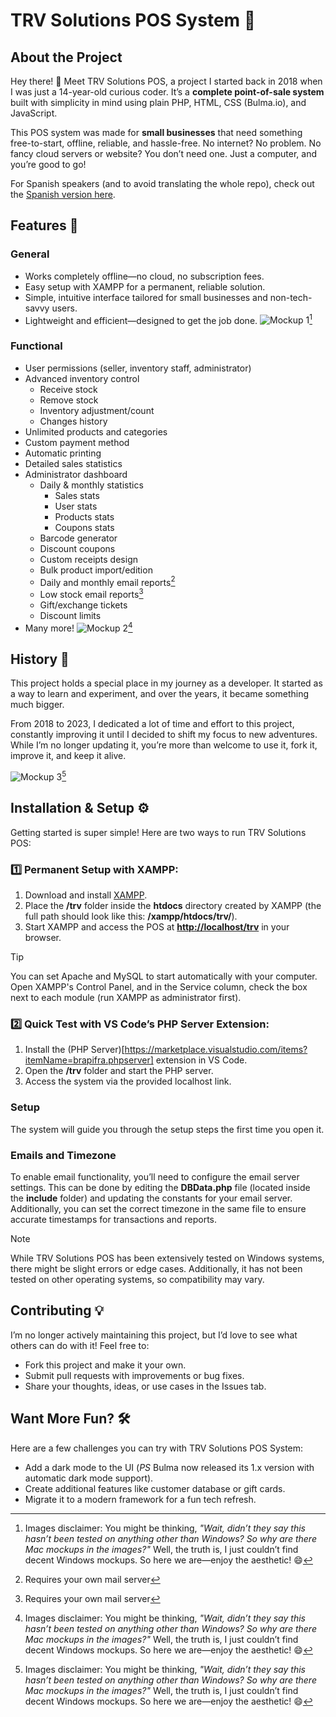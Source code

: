 # TRV Solutions POS System 🎉
## About the Project
Hey there! 👋 Meet TRV Solutions POS, a project I started back in 2018 when I was just a 14-year-old curious coder. It’s a **complete point-of-sale system** built with simplicity in mind using plain PHP, HTML, CSS (Bulma.io), and JavaScript.

This POS system was made for **small businesses** that need something free-to-start, offline, reliable, and hassle-free. No internet? No problem. No fancy cloud servers or website? You don’t need one. Just a computer, and you’re good to go!

For Spanish speakers (and to avoid translating the whole repo), check out the [Spanish version here](https://github.com/trvthomas/POS-es).

## Features 🌟
### General
- Works completely offline—no cloud, no subscription fees.
- Easy setup with XAMPP for a permanent, reliable solution.
- Simple, intuitive interface tailored for small businesses and non-tech-savvy users.
- Lightweight and efficient—designed to get the job done.
![Mockup 1](https://github.com/user-attachments/assets/21f1180f-61a3-4725-8df8-adfdc89b2342)[^2]

### Functional
- User permissions (seller, inventory staff, administrator)
- Advanced inventory control
    - Receive stock
    - Remove stock
    - Inventory adjustment/count
    - Changes history
- Unlimited products and categories
- Custom payment method
- Automatic printing
- Detailed sales statistics
- Administrator dashboard
    - Daily & monthly statistics
        - Sales stats
        - User stats
        - Products stats
        - Coupons stats
    - Barcode generator
    - Discount coupons
    - Custom receipts design
    - Bulk product import/edition
    - Daily and monthly email reports[^1]
    - Low stock email reports[^1]
    - Gift/exchange tickets
    - Discount limits
- Many more!
![Mockup 2](https://github.com/user-attachments/assets/f7b7d59c-1166-4fc2-b318-c3d44cafbc3c)[^2]

## History 📖
This project holds a special place in my journey as a developer. It started as a way to learn and experiment, and over the years, it became something much bigger.

From 2018 to 2023, I dedicated a lot of time and effort to this project, constantly improving it until I decided to shift my focus to new adventures. While I’m no longer updating it, you’re more than welcome to use it, fork it, improve it, and keep it alive.

![Mockup 3](https://github.com/user-attachments/assets/ce089eab-4709-4c75-8842-f3bfc9c97cdf)[^2]

## Installation & Setup ⚙️
Getting started is super simple! Here are two ways to run TRV Solutions POS:

### 1️⃣ Permanent Setup with XAMPP:
1. Download and install [XAMPP](https://www.apachefriends.org/download.html).
2. Place the **/trv** folder inside the **htdocs** directory created by XAMPP (the full path should look like this: **/xampp/htdocs/trv/**).
3. Start XAMPP and access the POS at **[http://localhost/trv](http://localhost/trv)** in your browser.
> [!TIP]
> You can set Apache and MySQL to start automatically with your computer. Open XAMPP's Control Panel, and in the Service column, check the box next to each module (run XAMPP as administrator first).

### 2️⃣ Quick Test with VS Code’s PHP Server Extension:
1. Install the (PHP Server)[https://marketplace.visualstudio.com/items?itemName=brapifra.phpserver] extension in VS Code.
2. Open the **/trv** folder and start the PHP server.
3. Access the system via the provided localhost link.

### Setup
The system will guide you through the setup steps the first time you open it.

### Emails and Timezone
To enable email functionality, you’ll need to configure the email server settings. This can be done by editing the **DBData.php** file (located inside the **include** folder) and updating the constants for your email server.
Additionally, you can set the correct timezone in the same file to ensure accurate timestamps for transactions and reports.

> [!NOTE]
> While TRV Solutions POS has been extensively tested on Windows systems, there might be slight errors or edge cases. Additionally, it has not been tested on other operating systems, so compatibility may vary.

## Contributing 💡
I’m no longer actively maintaining this project, but I’d love to see what others can do with it! Feel free to:
- Fork this project and make it your own.
- Submit pull requests with improvements or bug fixes.
- Share your thoughts, ideas, or use cases in the Issues tab.

## Want More Fun? 🛠️
Here are a few challenges you can try with TRV Solutions POS System:
- Add a dark mode to the UI (*PS* Bulma now released its 1.x version with automatic dark mode support).
- Create additional features like customer database or gift cards.
- Migrate it to a modern framework for a fun tech refresh.

[^1]: Requires your own mail server
[^2]: Images disclaimer: You might be thinking, *"Wait, didn’t they say this hasn’t been tested on anything other than Windows? So why are there Mac mockups in the images?"* Well, the truth is, I just couldn’t find decent Windows mockups. So here we are—enjoy the aesthetic! 😄
